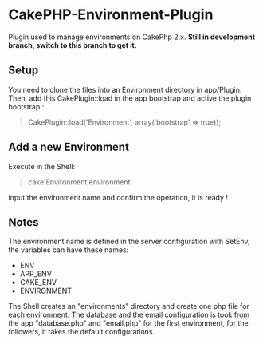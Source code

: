 CakePHP-Environment-Plugin
==========================

Plugin used to manage environments on CakePhp 2.x.
__Still in development branch, switch to this branch to get it.__

Setup
-----

You need to clone the files into an Environment directory in app/Plugin.
Then, add this CakePlugin::load in the app bootstrap and active the plugin bootstrap :

> CakePlugin::load('Environment', array('bootstrap' => true));

Add a new Environment
--------------------

Execute in the Shell:

> cake Environment.environment

input the environment name and confirm the operation, it is ready !

Notes
-----

The environment name is defined in the server configuration with SetEnv, the variables can have these names:
- ENV
- APP_ENV
- CAKE_ENV
- ENVIRONMENT

The Shell creates an "environments" directory and create one php file for each environment.
The database and the email configuration is took from the app "database.php" and "email.php" for the first environment,
for the followers, it takes the default configurations.